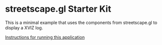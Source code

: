 # streetscape.gl Starter Kit

This is a minimal example that uses the components from streetscape.gl to display a XVIZ log.

[Instructions for running this application](../../docs/get-started/starter-kit.md)
